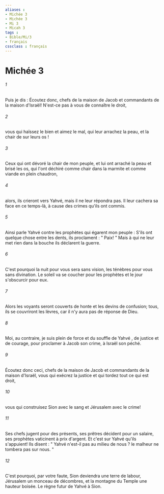 ```yaml
---
aliases : 
- Michée 3
- Michée 3
- Mi 3
- Micah 3
tags : 
- Bible/Mi/3
- français
cssclass : français
---
```


# Michée 3

###### 1
Puis je dis : Écoutez donc, chefs de la maison de Jacob et commandants de la maison d'Israël! N'est-ce pas à vous de connaître le droit, 
###### 2
vous qui haïssez le bien et aimez le mal, qui leur arrachez la peau, et la chair de sur leurs os ! 
###### 3
Ceux qui ont dévoré la chair de mon peuple, et lui ont arraché la peau et brisé les os, qui l'ont déchiré comme chair dans la marmite et comme viande en plein chaudron, 
###### 4
alors, ils crieront vers Yahvé, mais il ne leur répondra pas. Il leur cachera sa face en ce temps-là, à cause des crimes qu'ils ont commis. 
###### 5
Ainsi parle Yahvé contre les prophètes qui égarent mon peuple : S'ils ont quelque chose entre les dents, ils proclament : " Paix! " Mais à qui ne leur met rien dans la bouche ils déclarent la guerre. 
###### 6
C'est pourquoi la nuit pour vous sera sans vision, les ténèbres pour vous sans divination. Le soleil va se coucher pour les prophètes et le jour s'obscurcir pour eux. 
###### 7
Alors les voyants seront couverts de honte et les devins de confusion; tous, ils se couvriront les lèvres, car il n'y aura pas de réponse de Dieu. 
###### 8
Moi, au contraire, je suis plein de force et du souffle de Yahvé , de justice et de courage, pour proclamer à Jacob son crime, à Israël son péché. 
###### 9
Écoutez donc ceci, chefs de la maison de Jacob et commandants de la maison d'Israël, vous qui exécrez la justice et qui tordez tout ce qui est droit, 
###### 10
vous qui construisez Sion avec le sang et Jérusalem avec le crime! 
###### 11
Ses chefs jugent pour des présents, ses prêtres décident pour un salaire, ses prophètes vaticinent à prix d'argent. Et c'est sur Yahvé qu'ils s'appuient! Ils disent : " Yahvé n'est-il pas au milieu de nous ? le malheur ne tombera pas sur nous. " 
###### 12
C'est pourquoi, par votre faute, Sion deviendra une terre de labour, Jérusalem un monceau de décombres, et la montagne du Temple une hauteur boisée. Le règne futur de Yahvé à Sion. 
